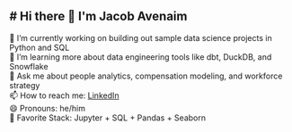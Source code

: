 ## # Hi there 👋 I'm Jacob Avenaim

🔭 I’m currently working on building out sample data science projects in Python and SQL  
🌱 I’m learning more about data engineering tools like dbt, DuckDB, and Snowflake  
💬 Ask me about people analytics, compensation modeling, and workforce strategy  
📫 How to reach me: [LinkedIn](https://www.linkedin.com/in/jacobavenaim/)  
😄 Pronouns: he/him  
🧠 Favorite Stack: Jupyter + SQL + Pandas + Seaborn

<!--
**avenaim28/avenaim28** is a ✨ _special_ ✨ repository because its `README.md` (this file) appears on your GitHub profile.

Here are some ideas to get you started:

- 🔭 I’m currently working on ...
- 🌱 I’m currently learning ...
- 👯 I’m looking to collaborate on ...
- 🤔 I’m looking for help with ...
- 💬 Ask me about ...
- 📫 How to reach me: ...
- 😄 Pronouns: ...
- ⚡ Fun fact: ...
-->
